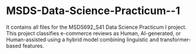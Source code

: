 # MSDS-Data-Science-Practicum--1
It contains all files for the MSDS692_S41 Data Science Practicum I project. This project classifies e-commerce reviews as Human, AI-generated, or Human-assisted using a hybrid model combining linguistic and transformer-based features.
